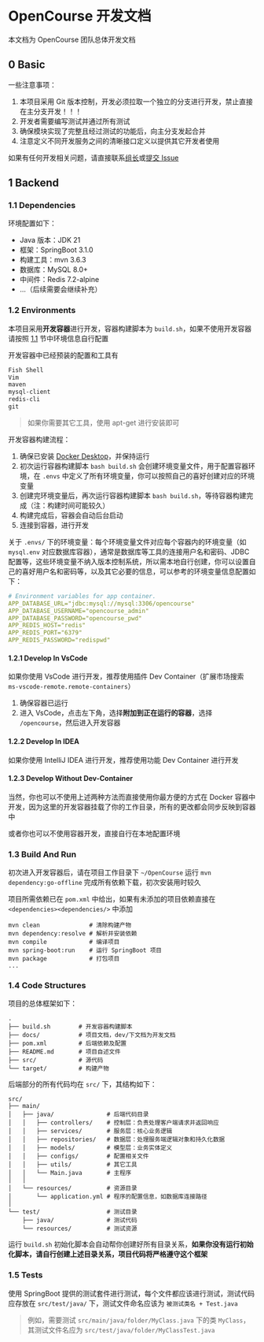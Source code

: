 # OpenCourse 开发文档

本文档为 OpenCourse 团队总体开发文档

## 0 Basic

一些注意事项：

1. 本项目采用 Git 版本控制，开发必须拉取一个独立的分支进行开发，禁止直接在主分支开发！！！
2. 开发者需要编写测试并通过所有测试
3. 确保模块实现了完整且经过测试的功能后，向主分支发起合并
4. 注意定义不同开发服务之间的清晰接口定义以提供其它开发者使用

如果有任何开发相关问题，请直接联系[组长](https://github.com/lEEExp3rt)或[提交 Issue](https://github.com/lEEExp3rt/OpenCourse/issues/new/choose)

## 1 Backend

### 1.1 Dependencies

环境配置如下：

- Java 版本：JDK 21
- 框架：SpringBoot 3.1.0
- 构建工具：mvn 3.6.3
- 数据库：MySQL 8.0+
- 中间件：Redis 7.2-alpine
- ...（后续需要会继续补充）

### 1.2 Environments

本项目采用**开发容器**进行开发，容器构建脚本为 `build.sh`，如果不使用开发容器请按照 [1.1](#11-dependencies) 节中环境信息自行配置

开发容器中已经预装的配置和工具有

```txt
Fish Shell
Vim
maven
mysql-client
redis-cli
git
```

> 如果你需要其它工具，使用 apt-get 进行安装即可

开发容器构建流程：

1. 确保已安装 [Docker Desktop](https://www.docker.com/products/docker-desktop/)，并保持运行
2. 初次运行容器构建脚本 `bash build.sh` 会创建环境变量文件，用于配置容器环境，在 `.envs` 中定义了所有环境变量，你可以按照自己的喜好创建对应的环境变量
3. 创建完环境变量后，再次运行容器构建脚本 `bash build.sh`，等待容器构建完成（注：构建时间可能较久）
4. 构建完成后，容器会自动后台启动
5. 连接到容器，进行开发

关于 `.envs/` 下的环境变量：每个环境变量文件对应每个容器内的环境变量（如 `mysql.env` 对应数据库容器），通常是数据库等工具的连接用户名和密码、JDBC 配置等，这些环境变量不纳入版本控制系统，所以需本地自行创建，你可以设置自己的喜好用户名和密码等，以及其它必要的信息，可以参考的环境变量信息配置如下：

```yaml
# Environment variables for app container.
APP_DATABASE_URL="jdbc:mysql://mysql:3306/opencourse"
APP_DATABASE_USERNAME="opencourse_admin"
APP_DATABASE_PASSWORD="opencourse_pwd"
APP_REDIS_HOST="redis"
APP_REDIS_PORT="6379"
APP_REDIS_PASSWORD="redispwd"
```

#### 1.2.1 Develop In VsCode

如果你使用 VsCode 进行开发，推荐使用插件 Dev Container（扩展市场搜索 `ms-vscode-remote.remote-containers`）

1. 确保容器已运行
2. 进入 VsCode，点击左下角，选择**附加到正在运行的容器**，选择 `/opencourse`，然后进入开发容器

#### 1.2.2 Develop In IDEA

如果你使用 IntelliJ IDEA 进行开发，推荐使用功能 Dev Container 进行开发

#### 1.2.3 Develop Without Dev-Container

当然，你也可以不使用上述两种方法而直接使用你最方便的方式在 Docker 容器中开发，因为这里的开发容器挂载了你的工作目录，所有的更改都会同步反映到容器中

或者你也可以不使用容器开发，直接自行在本地配置环境

### 1.3 Build And Run

初次进入开发容器后，请在项目工作目录下 `~/OpenCourse` 运行 `mvn dependency:go-offline` 完成所有依赖下载，初次安装用时较久

项目所需依赖已在 `pom.xml` 中给出，如果有未添加的项目依赖直接在 `<dependencies><dependencies/>` 中添加

```shell
mvn clean              # 清除构建产物
mvn dependency:resolve # 解析并安装依赖
mvn compile            # 编译项目
mvn spring-boot:run    # 运行 SpringBoot 项目
mvn package            # 打包项目
...
```

### 1.4 Code Structures

项目的总体框架如下：

```Shell
.
├── build.sh        # 开发容器构建脚本
├── docs/           # 项目文档，dev/下文档为开发文档
├── pom.xml         # 后端依赖及配置
├── README.md       # 项目自述文件
├── src/            # 源代码
└── target/         # 构建产物
```

后端部分的所有代码均在 `src/` 下，其结构如下：

```shell
src/
├── main/
│   ├── java/               # 后端代码目录
│   │   ├── controllers/    # 控制层：负责处理客户端请求并返回响应
│   │   ├── services/       # 服务层：核心业务逻辑
│   │   ├── repositories/   # 数据层：处理服务端逻辑对象和持久化数据
│   │   ├── models/         # 模型层：业务实体定义
│   │   ├── configs/        # 配置相关文件
│   │   ├── utils/          # 其它工具
│   │   └── Main.java       # 主程序
│   │ 
│   └── resources/          # 资源目录
│       └── application.yml # 程序的配置信息，如数据库连接路径
│
└── test/                   # 测试目录
    ├── java/               # 测试代码
    └── resources/          # 测试资源
```

运行 `build.sh` 初始化脚本会自动帮你创建好所有目录关系，**如果你没有运行初始化脚本，请自行创建上述目录关系，项目代码将严格遵守这个框架**

### 1.5 Tests

使用 SpringBoot 提供的测试套件进行测试，每个文件都应该进行测试，测试代码应存放在 `src/test/java/` 下，测试文件命名应该为 `被测试类名 + Test.java`

> 例如，需要测试 `src/main/java/folder/MyClass.java` 下的类 `MyClass`，其测试文件名应为 `src/test/java/folder/MyClassTest.java`
